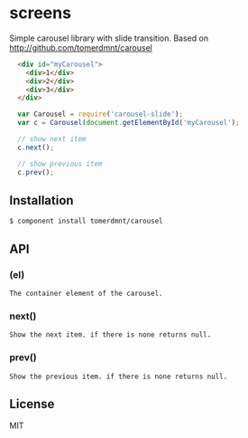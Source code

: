 
# screens

  Simple carousel library with slide transition.
  Based on http://github.com/tomerdmnt/carousel

  ```html
    <div id="myCarousel">
      <div>1</div>
      <div>2</div>
      <div>3</div>
    </div>
  ```

  ```js
    var Carousel = require('carousel-slide');
    var c = Carousel(document.getElementById('myCarousel');

    // show next item
    c.next();

    // show previous item
    c.prev();
  ```

## Installation

    $ component install tomerdmnt/carousel

## API

### (el)
    The container element of the carousel.

### next()
    Show the next item. if there is none returns null.

### prev()
    Show the previous item. if there is none returns null.

## License

  MIT

